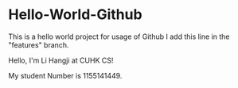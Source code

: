 # Hello-World-Github
This is a hello world project for usage of Github
I add this line in the "features" branch.

Hello, I'm Li Hangji at CUHK CS!

My student Number is 1155141449.
